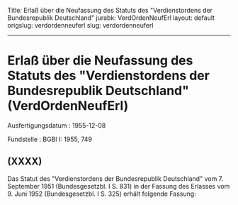 Title: Erlaß über die Neufassung des Statuts des "Verdienstordens der Bundesrepublik
  Deutschland"
jurabk: VerdOrdenNeufErl
layout: default
origslug: verdordenneuferl
slug: verdordenneuferl

---

# Erlaß über die Neufassung des Statuts des "Verdienstordens der Bundesrepublik Deutschland" (VerdOrdenNeufErl)

Ausfertigungsdatum
:   1955-12-08

Fundstelle
:   BGBl I: 1955, 749



## (XXXX)

Das Statut des "Verdienstordens der Bundesrepublik Deutschland" vom 7.
September 1951 (Bundesgesetzbl. I S. 831) in der Fassung des Erlasses
vom 9. Juni 1952 (Bundesgesetzbl. I S. 325) erhält folgende Fassung:

